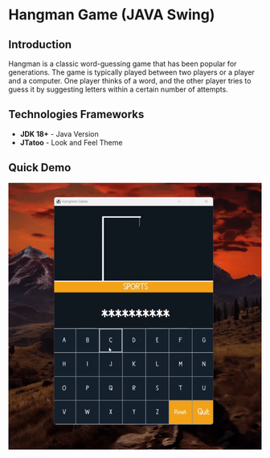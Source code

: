<!--Project Name-->
<h1>Hangman Game (JAVA Swing)</h1>

<!--Introduction-->
<h2>Introduction</h2>
<p>Hangman is a classic word-guessing game that has been popular for generations. The game is typically played between two players or a player and a computer. One player thinks of a word, and the other player tries to guess it by suggesting letters within a certain number of attempts.

<!--Technologies/Frameworks-->
<h2>Technologies Frameworks</h2>
<ul>
  <li><b>JDK 18+</b> - Java Version</li>
  <li><b>JTatoo</b> - Look and Feel Theme</li>
</ul>


<!--Screenshots (GIFs/PNGs)-->
<h2>Quick Demo</h2>
<p align="center">
  <img src="hangman.gif" alt="Hangman Project Demo">
</p>
